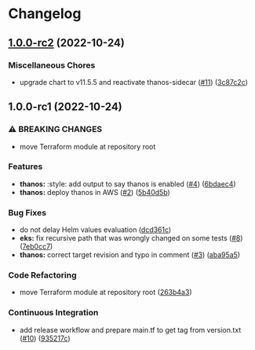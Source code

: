 # Changelog

## [1.0.0-rc2](https://github.com/camptocamp/devops-stack-module-thanos/compare/v1.0.0-rc1...v1.0.0-rc2) (2022-10-24)


### Miscellaneous Chores

* upgrade chart to v11.5.5 and reactivate thanos-sidecar ([#11](https://github.com/camptocamp/devops-stack-module-thanos/issues/11)) ([3c87c2c](https://github.com/camptocamp/devops-stack-module-thanos/commit/3c87c2cb862bee4244499bbdbfd987d103f9a4c5))

## 1.0.0-rc1 (2022-10-24)


### ⚠ BREAKING CHANGES

* move Terraform module at repository root

### Features

* **thanos:** :style: add output to say thanos is enabled ([#4](https://github.com/camptocamp/devops-stack-module-thanos/issues/4)) ([6bdaec4](https://github.com/camptocamp/devops-stack-module-thanos/commit/6bdaec467751cd324e0bcf2ff6fff73760513466))
* **thanos:** deploy thanos in AWS ([#2](https://github.com/camptocamp/devops-stack-module-thanos/issues/2)) ([5b40d5b](https://github.com/camptocamp/devops-stack-module-thanos/commit/5b40d5b82fe87311a4e7f96572e6dcd46a6092c5))


### Bug Fixes

* do not delay Helm values evaluation ([dcd361c](https://github.com/camptocamp/devops-stack-module-thanos/commit/dcd361cee994e84e7c10879f16adccd31d331fbf))
* **eks:** fix recursive path that was wrongly changed on some tests ([#8](https://github.com/camptocamp/devops-stack-module-thanos/issues/8)) ([7eb0cc7](https://github.com/camptocamp/devops-stack-module-thanos/commit/7eb0cc71300566d10a119c06679ad21f5fc818c3))
* **thanos:** correct target revision and typo in comment ([#3](https://github.com/camptocamp/devops-stack-module-thanos/issues/3)) ([aba95a5](https://github.com/camptocamp/devops-stack-module-thanos/commit/aba95a590c69a2163dea6deffc66d1c9d4f57e47))


### Code Refactoring

* move Terraform module at repository root ([263b4a3](https://github.com/camptocamp/devops-stack-module-thanos/commit/263b4a36e293fe52bd30f5eee3d089297f1a0bc9))


### Continuous Integration

* add release workflow and prepare main.tf to get tag from version.txt ([#10](https://github.com/camptocamp/devops-stack-module-thanos/issues/10)) ([935217c](https://github.com/camptocamp/devops-stack-module-thanos/commit/935217cf7b427908c1e0e5d6dab9b549c8e2a122))
